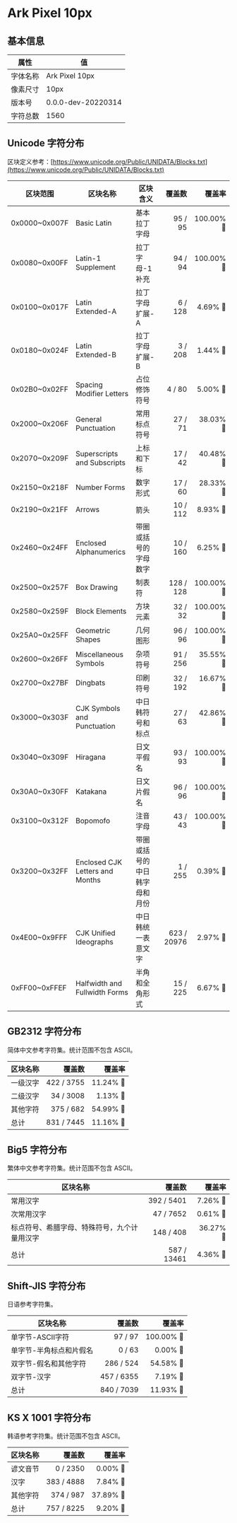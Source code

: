 # Ark Pixel 10px

## 基本信息

| 属性 | 值 |
|---|---|
| 字体名称 | Ark Pixel 10px |
| 像素尺寸 | 10px |
| 版本号 | 0.0.0-dev-20220314 |
| 字符总数 | 1560 |

## Unicode 字符分布

区块定义参考：[https://www.unicode.org/Public/UNIDATA/Blocks.txt](https://www.unicode.org/Public/UNIDATA/Blocks.txt)

| 区块范围 | 区块名称 | 区块含义 | 覆盖数 | 覆盖率 |
|---|---|---|---:|---:|
| 0x0000~0x007F | Basic Latin | 基本拉丁字母 | 95 / 95 | 100.00% 🚩 |
| 0x0080~0x00FF | Latin-1 Supplement | 拉丁字母-1 补充 | 94 / 94 | 100.00% 🚩 |
| 0x0100~0x017F | Latin Extended-A | 拉丁字母 扩展-A | 6 / 128 | 4.69% 🚧 |
| 0x0180~0x024F | Latin Extended-B | 拉丁字母 扩展-B | 3 / 208 | 1.44% 🚧 |
| 0x02B0~0x02FF | Spacing Modifier Letters | 占位修饰符号 | 4 / 80 | 5.00% 🚧 |
| 0x2000~0x206F | General Punctuation | 常用标点符号 | 27 / 71 | 38.03% 🚧 |
| 0x2070~0x209F | Superscripts and Subscripts | 上标和下标 | 17 / 42 | 40.48% 🚧 |
| 0x2150~0x218F | Number Forms | 数字形式 | 17 / 60 | 28.33% 🚧 |
| 0x2190~0x21FF | Arrows | 箭头 | 10 / 112 | 8.93% 🚧 |
| 0x2460~0x24FF | Enclosed Alphanumerics | 带圈或括号的字母数字 | 10 / 160 | 6.25% 🚧 |
| 0x2500~0x257F | Box Drawing | 制表符 | 128 / 128 | 100.00% 🚩 |
| 0x2580~0x259F | Block Elements | 方块元素 | 32 / 32 | 100.00% 🚩 |
| 0x25A0~0x25FF | Geometric Shapes | 几何图形 | 96 / 96 | 100.00% 🚩 |
| 0x2600~0x26FF | Miscellaneous Symbols | 杂项符号 | 91 / 256 | 35.55% 🚧 |
| 0x2700~0x27BF | Dingbats | 印刷符号 | 32 / 192 | 16.67% 🚧 |
| 0x3000~0x303F | CJK Symbols and Punctuation | 中日韩符号和标点 | 27 / 63 | 42.86% 🚧 |
| 0x3040~0x309F | Hiragana | 日文平假名 | 93 / 93 | 100.00% 🚩 |
| 0x30A0~0x30FF | Katakana | 日文片假名 | 96 / 96 | 100.00% 🚩 |
| 0x3100~0x312F | Bopomofo | 注音字母 | 43 / 43 | 100.00% 🚩 |
| 0x3200~0x32FF | Enclosed CJK Letters and Months | 带圈或括号的中日韩字母和月份 | 1 / 255 | 0.39% 🚧 |
| 0x4E00~0x9FFF | CJK Unified Ideographs | 中日韩统一表意文字 | 623 / 20976 | 2.97% 🚧 |
| 0xFF00~0xFFEF | Halfwidth and Fullwidth Forms | 半角和全角形式 | 15 / 225 | 6.67% 🚧 |

## GB2312 字符分布

简体中文参考字符集。统计范围不包含 ASCII。

| 区块名称 | 覆盖数 | 覆盖率 |
|---|---:|---:|
| 一级汉字 | 422 / 3755 | 11.24% 🚧 |
| 二级汉字 | 34 / 3008 | 1.13% 🚧 |
| 其他字符 | 375 / 682 | 54.99% 🚧 |
| 总计 | 831 / 7445 | 11.16% 🚧 |

## Big5 字符分布

繁体中文参考字符集。统计范围不包含 ASCII。

| 区块名称 | 覆盖数 | 覆盖率 |
|---|---:|---:|
| 常用汉字 | 392 / 5401 | 7.26% 🚧 |
| 次常用汉字 | 47 / 7652 | 0.61% 🚧 |
| 标点符号、希腊字母、特殊符号，九个计量用汉字 | 148 / 408 | 36.27% 🚧 |
| 总计 | 587 / 13461 | 4.36% 🚧 |

## Shift-JIS 字符分布

日语参考字符集。

| 区块名称 | 覆盖数 | 覆盖率 |
|---|---:|---:|
| 单字节-ASCII字符 | 97 / 97 | 100.00% 🚩 |
| 单字节-半角标点和片假名 | 0 / 63 | 0.00% 🚧 |
| 双字节-假名和其他字符 | 286 / 524 | 54.58% 🚧 |
| 双字节-汉字 | 457 / 6355 | 7.19% 🚧 |
| 总计 | 840 / 7039 | 11.93% 🚧 |

## KS X 1001 字符分布

韩语参考字符集。统计范围不包含 ASCII。

| 区块名称 | 覆盖数 | 覆盖率 |
|---|---:|---:|
| 谚文音节 | 0 / 2350 | 0.00% 🚧 |
| 汉字 | 383 / 4888 | 7.84% 🚧 |
| 其他字符 | 374 / 987 | 37.89% 🚧 |
| 总计 | 757 / 8225 | 9.20% 🚧 |
